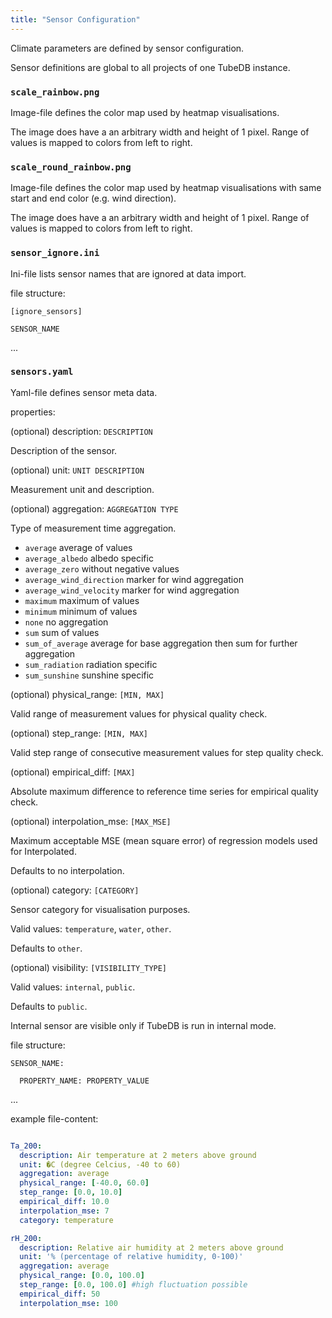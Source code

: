 ```yaml
---
title: "Sensor Configuration"
---
```


Climate parameters are defined by sensor configuration. 

Sensor definitions are global to all projects of one TubeDB instance.

### `scale_rainbow.png`

Image-file defines the color map used by heatmap visualisations.

The image does have a an arbitrary width and height of 1 pixel. Range of values is mapped to colors from left to right.

### `scale_round_rainbow.png`

Image-file defines the color map used by heatmap visualisations with same start and end color (e.g. wind direction).

The image does have a an arbitrary width and height of 1 pixel. Range of values is mapped to colors from left to right.

### `sensor_ignore.ini`

Ini-file lists sensor names that are ignored at data import.

file structure:

`[ignore_sensors]`

`SENSOR_NAME`
 
...

### `sensors.yaml`

Yaml-file defines sensor meta data.

properties:

(optional) description: `DESCRIPTION`

Description of the sensor.

(optional) unit: `UNIT DESCRIPTION`

Measurement unit and description.

(optional) aggregation: `AGGREGATION TYPE`

Type of measurement time aggregation.

* `average` average of values
* `average_albedo` albedo specific	
* `average_zero` without negative values
* `average_wind_direction` marker for wind aggregation			
* `average_wind_velocity` marker for wind aggregation
* `maximum` maximum of values
* `minimum` minimum of values
* `none`	no aggregation						
* `sum` sum of values		
* `sum_of_average` average for base aggregation then sum for further aggregation			
* `sum_radiation` radiation specific
* `sum_sunshine`  sunshine specific

(optional) physical_range: `[MIN, MAX]`

Valid range of measurement values for physical quality check.

(optional) step_range: `[MIN, MAX]`

Valid step range of consecutive measurement values for step quality check.

(optional) empirical_diff: `[MAX]`

Absolute maximum difference to reference time series for empirical quality check.

(optional) interpolation_mse: `[MAX_MSE]`

Maximum acceptable MSE (mean square error) of regression models used for Interpolated.

Defaults to no interpolation.

(optional) category: `[CATEGORY]`

Sensor category for visualisation purposes.

Valid values: `temperature`, `water`, `other`.

Defaults to `other`.

(optional) visibility: `[VISIBILITY_TYPE]`

Valid values: `internal`, `public`.

Defaults to `public`.

Internal sensor are visible only if TubeDB is run in internal mode.
 

file structure:

`SENSOR_NAME:`

`  PROPERTY_NAME: PROPERTY_VALUE`

...

example file-content:

```YAML

Ta_200:
  description: Air temperature at 2 meters above ground
  unit: �C (degree Celcius, -40 to 60)
  aggregation: average
  physical_range: [-40.0, 60.0]
  step_range: [0.0, 10.0]
  empirical_diff: 10.0
  interpolation_mse: 7
  category: temperature

rH_200:
  description: Relative air humidity at 2 meters above ground
  unit: '% (percentage of relative humidity, 0-100)'
  aggregation: average
  physical_range: [0.0, 100.0]
  step_range: [0.0, 100.0] #high fluctuation possible
  empirical_diff: 50
  interpolation_mse: 100 

```
